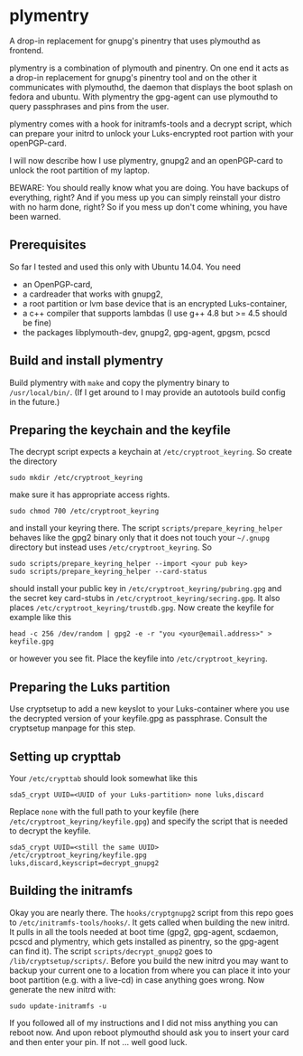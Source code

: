 plymentry
=========

A drop-in replacement for gnupg's pinentry that uses plymouthd as frontend.

plymentry is a combination of plymouth and pinentry. On one end it acts as a
drop-in replacement for gnupg's pinentry tool and on the other it communicates
with plymouthd, the daemon that displays the boot splash on fedora and ubuntu.
With plymentry the gpg-agent can use plymouthd to query passphrases and pins
from the user.

plymentry comes with a hook for initramfs-tools and a decrypt script, which
can prepare your initrd to unlock your Luks-encrypted root partion with your
openPGP-card.

I will now describe how I use plymentry, gnupg2 and an openPGP-card to unlock
the root partition of my laptop.

BEWARE: You should really know what you are doing. You have backups of
everything, right? And if you mess up you can simply reinstall your distro with
no harm done, right? So if you mess up don't come whining, you have been warned.

## Prerequisites
So far I tested and used this only with Ubuntu 14.04. You need
* an OpenPGP-card,
* a cardreader that works with gnupg2,
* a root partition or lvm base device that is an encrypted Luks-container,
* a c++ compiler that supports lambdas (I use g++ 4.8 but >= 4.5 should be fine)
* the packages libplymouth-dev, gnupg2, gpg-agent, gpgsm, pcscd

## Build and install plymentry
Build plymentry with `make` and copy the plymentry binary to `/usr/local/bin/`.
(If I get around to I may provide an autotools build config in the future.)

## Preparing the keychain and the keyfile
The decrypt script expects a keychain at `/etc/cryptroot_keyring`. So create
the directory

    sudo mkdir /etc/cryptroot_keyring

make sure it has appropriate access rights.

    sudo chmod 700 /etc/cryptroot_keyring

and install your keyring there. The script `scripts/prepare_keyring_helper`
behaves like the gpg2 binary only that it does not touch your `~/.gnupg`
directory but instead uses `/etc/cryptroot_keyring`. So

    sudo scripts/prepare_keyring_helper --import <your pub key>
    sudo scripts/prepare_keyring_helper --card-status

should install your public key in `/etc/cryptroot_keyring/pubring.gpg` and
the secret key card-stubs in `/etc/cryptroot_keyring/secring.gpg`. It also
places `/etc/cryptroot_keyring/trustdb.gpg`.
Now create the keyfile for example like this

    head -c 256 /dev/random | gpg2 -e -r "you <your@email.address>" > keyfile.gpg

or however you see fit. Place the keyfile into `/etc/cryptroot_keyring`.

## Preparing the Luks partition
Use cryptsetup to add a new keyslot to your Luks-container where you use the
decrypted version of your keyfile.gpg as passphrase. Consult the cryptsetup
manpage for this step.

## Setting up crypttab
Your `/etc/crypttab` should look somewhat like this

    sda5_crypt UUID=<UUID of your Luks-partition> none luks,discard

Replace `none` with the full path to your keyfile
(here `/etc/cryptroot_keyring/keyfile.gpg`)
and specify the script that is needed to decrypt the keyfile.

    sda5_crypt UUID=<still the same UUID> /etc/cryptroot_keyring/keyfile.gpg luks,discard,keyscript=decrypt_gnupg2

## Building the initramfs
Okay you are nearly there. The `hooks/cryptgnupg2` script from this repo goes
to `/etc/initramfs-tools/hooks/`. It gets called when building the new initrd.
It pulls in all the tools needed at boot time (gpg2, gpg-agent, scdaemon, pcscd
and plymentry, which gets installed as pinentry, so the gpg-agent can find it).
The script `scripts/decrypt_gnupg2` goes to `/lib/cryptsetup/scripts/`. Before
you build the new initrd you may want to backup your current one to a location
from where you can place it into your boot partition (e.g. with a live-cd) in
case anything goes wrong. Now generate the new initrd with:

    sudo update-initramfs -u

If you followed all of my instructions and I did not miss anything you can
reboot now. And upon reboot plymouthd should ask you to insert your card and
then enter your pin. If not ... well good luck.

